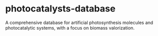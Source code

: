 # photocatalysts-database
A comprehensive database for artificial photosynthesis molecules and photocatalytic systems, with a focus on biomass valorization.
